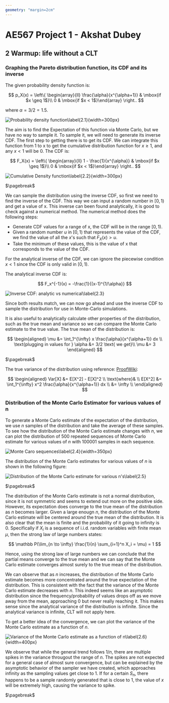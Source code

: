 ```yaml
---
geometry: "margin=2cm"
---
```


# AE567 Project 1 - Akshat Dubey

## 2 Warmup: life without a CLT

### Graphing the Pareto distribution function, its CDF and its inverse

The given probability density function is:

$$
p_X(x) = \left\{ \begin{array}{ll}
         \frac{\alpha}{x^{\alpha+1}} & \mbox{if $x \geq 1$}\\
        0 & \mbox{if $x < 1$}\end{array} \right..
$$

where $\alpha = 3/2 = 1.5$.

![Probability density function\label{2.1}](figs/2.1.svg){width=300px}

The aim is to find the Expectation of this function via Monte Carlo, but we have no way to sample it. To sample it, we will need to generate its inverse CDF. The first step to getting there is to get its CDF. We can integrate this function from 1 to x to get the cumulative distribution function for $x \geq 1$, and any $x < 1$ will be 0. The CDF is:

$$
F_X(x) = \left\{ \begin{array}{ll}
         1 - \frac{1}{x^{\alpha}} & \mbox{if $x \geq 1$}\\
        0 & \mbox{if $x < 1$}\end{array} \right..
$$

![Cumulative Density function\label{2.2}](figs/2.2.svg){width=300px}

$\pagebreak$

We can sample the distribution using the inverse CDF, so first we need to find the inverse of the CDF. This way we can input a random number in $[0, 1)$ and get a value of x. This inverse can been found analytically, it is good to check against a numerical method. The numerical method does the following steps:

- Generate CDF values for a range of x, the CDF will be in the range $[0, 1)$.
- Given a random number $u$ in $[0, 1)$ that represents the value of the CDF, we find the value of all the $x$'s such that $F_X(x) > u$.
- Take the minimum of these values, this is the value of x that corresponds to the value of the CDF.

For the analytical inverse of the CDF, we can ignore the piecewise condition $x < 1$ since the CDF is only valid in $[0, 1)$.

The analytical inverse CDF is:

$$
F_x^{-1}(x) = -\frac{1}{(x-1)^{1/\alpha}}
$$

![Inverse CDF: analytic vs numerical\label{2.3}](figs/2.3.svg)

Since both results match, we can now go ahead and use the inverse CDF to sample the distribution for use in Monte-Carlo simulations.

It is also useful to analytically calculate other properties of the distribution, such as the true mean and variance so we can compare the Monte Carlo estimate to the true value. The true mean of the distribution is:

$$
\begin{aligned}
\mu &= \int_1^{\infty} x \frac{\alpha}{x^{\alpha+1}} dx \\
\text{plugging in values for } \alpha &= 3/2 \text{ we get}\\
\mu &= 3
\end{aligned}
$$

$\pagebreak$

The true variance of the distribution using reference: [ProofWiki](https://proofwiki.org/wiki/Variance_of_Pareto_Distribution):

$$
\begin{aligned}
Var[X] &= E[X^2] - E[X]^2 \\
\text{where}& \\
E[X^2] &= \int_1^{\infty} x^2 \frac{\alpha}{x^{\alpha+1}} dx \\
&= \infty \\
\end{aligned}
$$

### Distribution of the Monte Carlo Estimator for various values of n

To generate a Monte Carlo estimate of the expectation of the distribution, we use $n$ samples of the distribution and take the average of these samples. To see how the distribution of the Monte Carlo estimate changes with $n$, we can plot the distribution of 500 repeated sequences of Monte Carlo estimate for various values of $n$ with 100001 samples in each sequence.

![Monte Caro sequences\label{2.4}](figs/2.4.svg){width=350px}

The distribution of the Monte Carlo estimates for various values of $n$ is shown in the following figure:

![Distribution of the Monte Carlo estimate for various n's\label{2.5}](figs/2.5.svg)

$\pagebreak$

The distribution of the Monte Carlo estimate is not a normal distribution, since it is not symmetric and seems to extend out more on the positive side. However, its expectation does converge to the true mean of the distribution as $n$ becomes larger. Given a large enougn $n$, the distribution of the Monte Carlo estimate will be centered around the true mean of the distribution. It is also clear that the mean is finite and the probability of it going to infinity is 0. Specifically if $X_i$ is a sequence of i.i.d. random variables with finite mean $\mu$, then the strong law of large numbers states:

$$
\mathbb P(\lim_{n \to \infty} \frac{1}{n} \sum_{i=1}^n X_i = \mu) = 1
$$

Hence, using the strong law of large numbers we can conclude that the partial means converge to the true mean and we can say that the Monte Carlo estimate converges almost surely to the true mean of the distribution.

We can observe that as $n$ increases, the distribution of the Monte Carlo estimate becomes more concentrated around the true expectation of the distribution. This is consistent with the fact that the variance of the Monte Carlo estimate decreases with $n$. This indeed seems like an asymptotic distribution since the frequency/probability of values drops off as we move away from the mean, approaching 0 but never really reaching it. This makes sense since the analytical variance of the distribution is infinite. Since the analytical variance is infinite, CLT will not apply here.

To get a better idea of the convergence, we can plot the variance of the Monte Carlo estimate as a function of $n$.

![Variance of the Monte Carlo estimate as a function of n\label{2.6}](figs/2.6.svg){width=400px}

We observe that while the general trend follows $1/n$, there are multiple spikes in the variance througout the range of $n$. The spikes are not expected for a general case of almost sure convergence, but can be explained by the asymptotic behavior of the sampler we have created, which approaches infinity as the sampling values get close to 1. If for a certain $S_n$, there happens to be a sample randomly generated that is close to 1, the value of $x$ will be extremely high, causing the variance to spike.

$\pagebreak$
